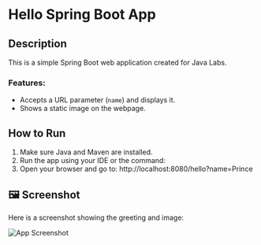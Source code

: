 # Hello Spring Boot App

## Description
This is a simple Spring Boot web application created for Java Labs.

### Features:
- Accepts a URL parameter (`name`) and displays it.
- Shows a static image on the webpage.

## How to Run

1. Make sure Java and Maven are installed.
2. Run the app using your IDE or the command:
3. Open your browser and go to: http://localhost:8080/hello?name=Prince


## 🖼️ Screenshot

Here is a screenshot showing the greeting and image:

![App Screenshot](screenshots/screenshot.png)
